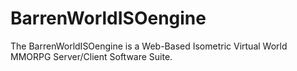 BarrenWorldISOengine
====================

The BarrenWorldISOengine is a Web-Based Isometric Virtual World MMORPG Server/Client Software Suite.
